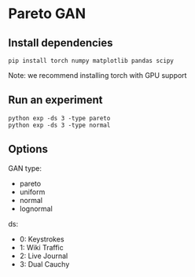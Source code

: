 # Pareto GAN

## Install dependencies
```
pip install torch numpy matplotlib pandas scipy
```
Note: we recommend installing torch with GPU support

## Run an experiment
```
python exp -ds 3 -type pareto
python exp -ds 3 -type normal
```

## Options
GAN type: 
 * pareto
 * uniform
 * normal
 * lognormal

ds: 
 * 0: Keystrokes
 * 1: Wiki Traffic
 * 2: Live Journal
 * 3: Dual Cauchy

